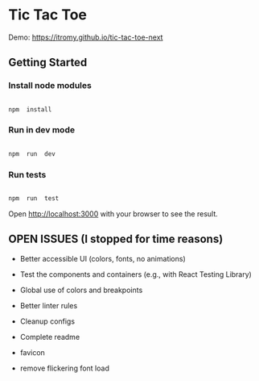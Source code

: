 
# Tic Tac Toe

  

Demo: https://itromy.github.io/tic-tac-toe-next

  

## Getting Started

  

###  Install node modules

  

```bash

npm  install

```

  

### Run in dev mode

```bash

npm  run  dev

```

  

### Run tests

```bash

npm  run  test

```

  

Open [http://localhost:3000](http://localhost:3000) with your browser to see the result.

  

## OPEN ISSUES (I stopped for time reasons)

  

- Better accessible UI (colors, fonts, no animations)

- Test the components and containers (e.g., with React Testing Library)

- Global use of colors and breakpoints

- Better linter rules

- Cleanup configs

- Complete readme

- favicon

- remove flickering font load